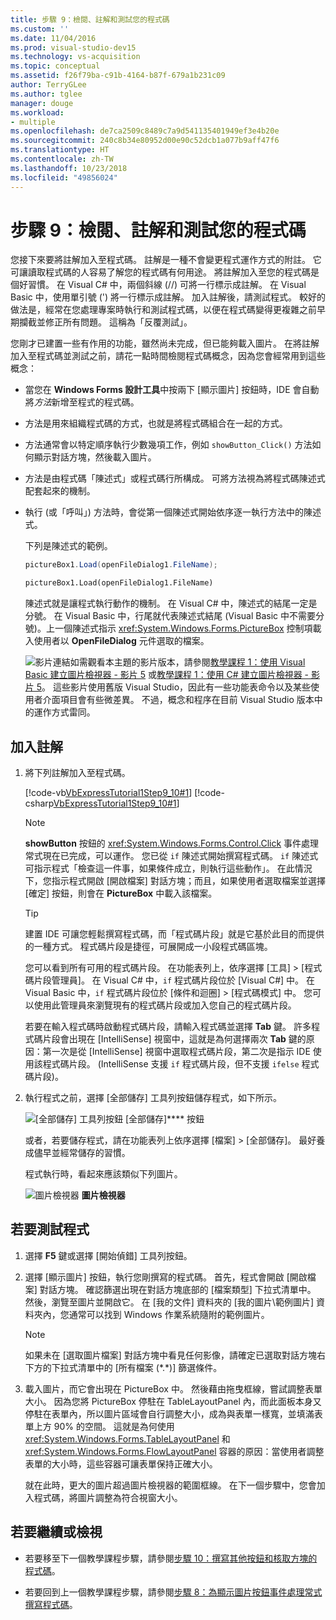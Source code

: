 ```yaml
---
title: 步驟 9：檢閱、註解和測試您的程式碼
ms.custom: ''
ms.date: 11/04/2016
ms.prod: visual-studio-dev15
ms.technology: vs-acquisition
ms.topic: conceptual
ms.assetid: f26f79ba-c91b-4164-b87f-679a1b231c09
author: TerryGLee
ms.author: tglee
manager: douge
ms.workload:
- multiple
ms.openlocfilehash: de7ca2509c8489c7a9d541135401949ef3e4b20e
ms.sourcegitcommit: 240c8b34e80952d00e90c52dcb1a077b9aff47f6
ms.translationtype: HT
ms.contentlocale: zh-TW
ms.lasthandoff: 10/23/2018
ms.locfileid: "49856024"
---
```

# <a name="step-9-review-comment-and-test-your-code"></a>步驟 9：檢閱、註解和測試您的程式碼
您接下來要將註解加入至程式碼。 註解是一種不會變更程式運作方式的附註。 它可讓讀取程式碼的人容易了解您的程式碼有何用途。 將註解加入至您的程式碼是個好習慣。 在 Visual C# 中，兩個斜線 (//) 可將一行標示成註解。 在 Visual Basic 中，使用單引號 (') 將一行標示成註解。 加入註解後，請測試程式。 較好的做法是，經常在您處理專案時執行和測試程式碼，以便在程式碼變得更複雜之前早期攔截並修正所有問題。 這稱為「反覆測試」。

 您剛才已建置一些有作用的功能，雖然尚未完成，但已能夠載入圖片。 在將註解加入至程式碼並測試之前，請花一點時間檢閱程式碼概念，因為您會經常用到這些概念：

- 當您在 **Windows Forms 設計工具**中按兩下 [顯示圖片] 按鈕時，IDE 會自動將*方法*新增至程式的程式碼。

- 方法是用來組織程式碼的方式，也就是將程式碼組合在一起的方式。

- 方法通常會以特定順序執行少數幾項工作，例如 `showButton_Click()` 方法如何顯示對話方塊，然後載入圖片。

- 方法是由程式碼「陳述式」或程式碼行所構成。 可將方法視為將程式碼陳述式配套起來的機制。

- 執行 (或「呼叫」) 方法時，會從第一個陳述式開始依序逐一執行方法中的陳述式。

   下列是陳述式的範例。

  ```csharp
  pictureBox1.Load(openFileDialog1.FileName);
  ```

  ```vb
  pictureBox1.Load(openFileDialog1.FileName)
  ```

   陳述式就是讓程式執行動作的機制。 在 Visual C# 中，陳述式的結尾一定是分號。 在 Visual Basic 中，行尾就代表陳述式結尾  (Visual Basic 中不需要分號)。上一個陳述式指示 <xref:System.Windows.Forms.PictureBox> 控制項載入使用者以 **OpenFileDialog** 元件選取的檔案。

  ![影片連結](../data-tools/media/playvideo.gif)如需觀看本主題的影片版本，請參閱[教學課程 1：使用 Visual Basic 建立圖片檢視器 - 影片 5](http://go.microsoft.com/fwlink/?LinkId=205216) 或[教學課程 1：使用 C# 建立圖片檢視器 - 影片 5](http://go.microsoft.com/fwlink/?LinkId=205206)。 這些影片使用舊版 Visual Studio，因此有一些功能表命令以及某些使用者介面項目會有些微差異。 不過，概念和程序在目前 Visual Studio 版本中的運作方式雷同。

## <a name="to-add-comments"></a>加入註解

1.  將下列註解加入至程式碼。

     [!code-vb[VbExpressTutorial1Step9_10#1](../ide/codesnippet/VisualBasic/step-9-review-comment-and-test-your-code_1.vb)]
     [!code-csharp[VbExpressTutorial1Step9_10#1](../ide/codesnippet/CSharp/step-9-review-comment-and-test-your-code_1.cs)]

    > [!NOTE]
    >  **showButton** 按鈕的 <xref:System.Windows.Forms.Control.Click> 事件處理常式現在已完成，可以運作。 您已從 `if` 陳述式開始撰寫程式碼。 `if` 陳述式可指示程式「檢查這一件事，如果條件成立，則執行這些動作」。 在此情況下，您指示程式開啟 [開啟檔案] 對話方塊；而且，如果使用者選取檔案並選擇 [確定] 按鈕，則會在 **PictureBox** 中載入該檔案。

    > [!TIP]
    >  建置 IDE 可讓您輕鬆撰寫程式碼，而「程式碼片段」就是它基於此目的而提供的一種方式。 程式碼片段是捷徑，可展開成一小段程式碼區塊。
    >
    >  您可以看到所有可用的程式碼片段。 在功能表列上，依序選擇 [工具] > [程式碼片段管理員]。 在 Visual C# 中，`if` 程式碼片段位於 [Visual C#] 中。 在 Visual Basic 中，`if` 程式碼片段位於 [條件和迴圈] > [程式碼模式] 中。 您可以使用此管理員來瀏覽現有的程式碼片段或加入您自己的程式碼片段。
    >
    >  若要在輸入程式碼時啟動程式碼片段，請輸入程式碼並選擇 **Tab** 鍵。 許多程式碼片段會出現在 [IntelliSense] 視窗中，這就是為何選擇兩次 **Tab** 鍵的原因：第一次是從 [IntelliSense] 視窗中選取程式碼片段，第二次是指示 IDE 使用該程式碼片段。 (IntelliSense 支援 `if` 程式碼片段，但不支援 `ifelse` 程式碼片段)。

2.  執行程式之前，選擇 [全部儲存] 工具列按鈕儲存程式，如下所示。

     ![[全部儲存] 工具列按鈕](../ide/media/express_iconsaveall.png)
[全部儲存]**** 按鈕

     或者，若要儲存程式，請在功能表列上依序選擇 [檔案] > [全部儲存]。 最好養成儘早並經常儲存的習慣。

     程式執行時，看起來應該類似下列圖片。

     ![圖片檢視器](../ide/media/express_pictureviewerdonerun.png)
**圖片檢視器**

## <a name="to-test-your-program"></a>若要測試程式

1.  選擇 **F5** 鍵或選擇 [開始偵錯] 工具列按鈕。

2.  選擇 [顯示圖片] 按鈕，執行您剛撰寫的程式碼。 首先，程式會開啟 [開啟檔案] 對話方塊。 確認篩選出現在對話方塊底部的 [檔案類型] 下拉式清單中。 然後，瀏覽至圖片並開啟它。 在 [我的文件] 資料夾的 [我的圖片\範例圖片] 資料夾內，您通常可以找到 Windows 作業系統隨附的範例圖片。

    > [!NOTE]
    >  如果未在 [選取圖片檔案] 對話方塊中看見任何影像，請確定已選取對話方塊右下方的下拉式清單中的 [所有檔案 (*.\*)] 篩選條件。

3.  載入圖片，而它會出現在 PictureBox 中。 然後藉由拖曳框線，嘗試調整表單大小。 因為您將 PictureBox 停駐在 TableLayoutPanel 內，而此面板本身又停駐在表單內，所以圖片區域會自行調整大小，成為與表單一樣寬，並填滿表單上方 90% 的空間。 這就是為何使用 <xref:System.Windows.Forms.TableLayoutPanel> 和 <xref:System.Windows.Forms.FlowLayoutPanel> 容器的原因：當使用者調整表單的大小時，這些容器可讓表單保持正確大小。

     就在此時，更大的圖片超過圖片檢視器的範圍框線。 在下一個步驟中，您會加入程式碼，將圖片調整為符合視窗大小。

## <a name="to-continue-or-review"></a>若要繼續或檢視

-   若要移至下一個教學課程步驟，請參閱[步驟 10：撰寫其他按鈕和核取方塊的程式碼](../ide/step-10-write-code-for-additional-buttons-and-a-check-box.md)。

-   若要回到上一個教學課程步驟，請參閱[步驟 8：為顯示圖片按鈕事件處理常式撰寫程式碼](../ide/step-8-write-code-for-the-show-a-picture-button-event-handler.md)。
